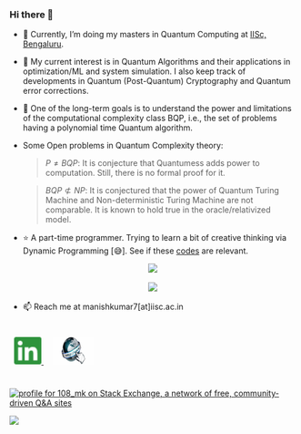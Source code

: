 ### Hi there 👋

- 🔭 Currently, I’m doing my masters in Quantum Computing at [IISc, Bengaluru](https://en.wikipedia.org/wiki/Indian_Institute_of_Science).
- 🌱 My current interest is in Quantum Algorithms and their applications in optimization/ML and system simulation. I also keep track of developments in Quantum (Post-Quantum) Cryptography and Quantum error corrections.
- :dart: One of the long-term goals is to understand the power and limitations of the computational complexity class BQP, i.e., the set of problems having a  polynomial time Quantum algorithm.
- Some Open problems in Quantum Complexity theory:
  
  > $P\neq BQP:$ It is conjecture that Quantumess adds power to computation. Still, there is no formal proof for it.

  > $BQP\not\subset NP$: It is conjectured that the power of Quantum Turing Machine and Non-deterministic Turing Machine are not comparable. It is known to hold true in the oracle/relativized model.
  
- ⭐ A part-time programmer. Trying to learn a bit of creative thinking via Dynamic Programming [😅]. See if these [codes](https://github.com/108mk/E0-225_Design_and_Analysis_of_Algorithms.git) are relevant.

<p align="center">
  <img src="https://github-readme-stats-sigma-five.vercel.app/api?username=108mk&show_icons=true&theme=radical">
</p>
<p align="center">
  <a href="https://github.com/108mk/github-readme-stats">
    <img src="https://github-readme-stats-sigma-five.vercel.app/api/top-langs/?username=108mk&layout=compact&theme=radical"/>
  </a>
  <br/>
</p>


- 📫 Reach me at manishkumar7[at]iisc.ac.in

<div style="padding: 25px 0;">
     <a href="https://www.linkedin.com/in/timbakerx/" style="padding: 8px; width: 24px; height: 24px;">
        <img src="https://github.com/108mk/108mk.github.io/blob/fafd671c4d8ed02de3a684e8d0d601a4649b2b31/images/linkedin-green.png" alt="Connect on Linkedin" width="48" height="48">
    </a>
  
  <a href="https://108mk.github.io/" style="padding: 8px; width: 24px; height: 24px;">
        <img src="https://github.com/108mk/108mk.github.io/blob/0fcb9bc348a1b28853b58adfa2ef2b80ef8b94b8/images/web.jpg" alt="My Webpage" width="72" height="48">
    </a>
  
</div>

<a href="https://stackexchange.com/users/10264162"><img src="https://stackexchange.com/users/flair/10264162.png" width="208" height="58" alt="profile for 108_mk on Stack Exchange, a network of free, community-driven Q&amp;A sites" title="profile for 108_mk on Stack Exchange, a network of free, community-driven Q&amp;A sites"></a>

[![](https://visitcount.itsvg.in/api?id=108mk&label=Profile%20Views&pretty=false)](https://visitcount.itsvg.in)
<!---
[\\] <> - ⚡ I think playing sports is a nice idea. I usually prefer badminton (🏸) and cricket.
[\\] <> - A few Avatars of Quantum Bits:

[\\] <> <p align="center">
[\\] <>  <img src="https://github.com/108mk/108mk.github.io/blob/c9afe1f6a105cc076a29bfb5f84ebee8702a84e2/images/4-qubit-types-resized.jpg">
[\\] <> </p>

[\\] <> - Things To Ponder: (Image Credit: Z. Minev via LinkedIn)

[\\] <> <p align="center">
[\\] <>  <img src="https://github.com/108mk/108mk.github.io/blob/52225b73397fb6c57f781402663c76b03fb5b6d3/old_version/demo%20pics/z_minev_openQ_problem.jpg">
[\\] <> </p>
--->
<!--- #- 👯 I also keep 
<!--- #- 🤔 I’m looking for help with ... 
<!--- #- 💬 Ask me about ... 
--->

